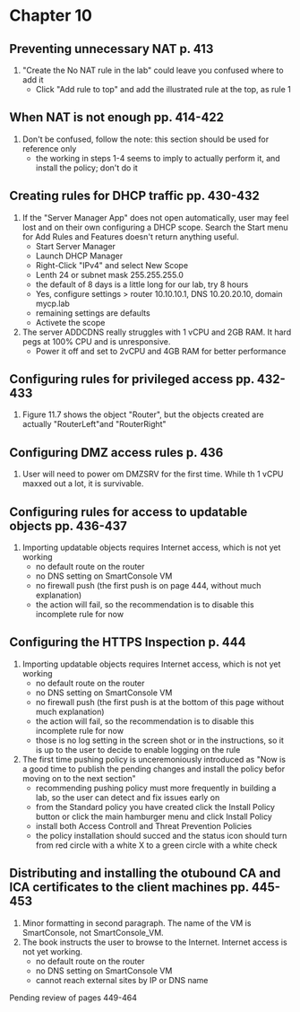 # Chapter 10

## Preventing unnecessary NAT p. 413
1. "Create the No NAT rule in the lab" could leave you confused where to add it
    - Click "Add rule to top" and add the illustrated rule at the top, as rule 1
## When NAT is not enough pp. 414-422
1. Don't be confused, follow the note: this section should be used for reference only
    - the working in steps 1-4 seems to imply to actually perform it, and install the policy; don't do it
## Creating rules for DHCP traffic pp. 430-432
1. If the "Server Manager App" does not open automatically, user may feel lost and on their own configuring a DHCP scope. Search the Start menu for Add Rules and Features doesn't return anything useful.
    - Start Server Manager
    - Launch DHCP Manager
    - Right-Click "IPv4" and select New Scope
    - Lenth 24 or subnet mask 255.255.255.0
    - the default of 8 days is a little long for our lab, try 8 hours
    - Yes, configure settings > router 10.10.10.1, DNS 10.20.20.10, domain mycp.lab
    - remaining settings are defaults
    - Activete the scope
2. The server ADDCDNS really struggles with 1 vCPU and 2GB RAM. It hard pegs at 100% CPU and is unresponsive.
    - Power it off and set to 2vCPU and 4GB RAM for better performance
## Configuring rules for privileged access pp. 432-433
1. Figure 11.7 shows the object "Router", but the objects created are actually "RouterLeft"and "RouterRight"
## Configuring DMZ access rules p. 436
1. User will need to power om DMZSRV for the first time. While th 1 vCPU maxxed out a lot, it is survivable.
## Configuring rules for access to updatable objects pp. 436-437
1. Importing updatable objects requires Internet access, which is not yet working
    - no default route on the router
    - no DNS setting on SmartConsole VM
    - no firewall push (the first push is on page 444, without much explanation)
    - the action will fail, so the recommendation is to disable this incomplete rule for now
## Configuring the HTTPS Inspection p. 444
1. Importing updatable objects requires Internet access, which is not yet working
    - no default route on the router
    - no DNS setting on SmartConsole VM
    - no firewall push (the first push is at the bottom of this page without much explanation)
    - the action will fail, so the recommendation is to disable this incomplete rule for now
    - those is no log setting in the screen shot or in the instructions, so it is up to the user to decide to enable logging on the rule
2. The first time pushing policy is unceremoniously introduced as "Now is a good time to publish the pending changes and install the policy befor moving on to the next section"
    - recommending pushing policy must more frequently in building a lab, so the user can detect and fix issues early on
    - from the Standard policy you have created click the Install Policy button or click the main hamburger menu and click Install Policy
    - install both Access Controll and Threat Prevention Policies
    - the policy installation should succed and the status icon should turn from red circle with a white X to a green circle with a white check
## Distributing and installing the otubound CA and ICA certificates to the client machines pp. 445-453
1. Minor formatting in second paragraph. The name of the VM is SmartConsole, not SmartConsole_VM.
2. The book instructs the user to browse to the Internet. Internet access is not yet working.
    - no default route on the router
    - no DNS setting on SmartConsole VM
    - cannot reach external sites by IP or DNS name

Pending review of pages 449-464
